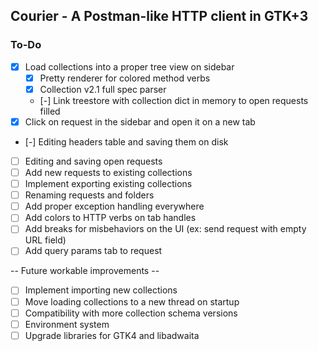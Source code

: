 ## Courier - A Postman-like HTTP client in GTK+3

### To-Do

- [x] Load collections into a proper tree view on sidebar
    - [x] Pretty renderer for colored method verbs
    - [x] Collection v2.1 full spec parser
    - [-] Link treestore with collection dict in memory to open requests filled
- [x] Click on request in the sidebar and open it on a new tab
- [-] Editing headers table and saving them on disk
- [ ] Editing and saving open requests
- [ ] Add new requests to existing collections
- [ ] Implement exporting existing collections
- [ ] Renaming requests and folders
- [ ] Add proper exception handling everywhere
- [ ] Add colors to HTTP verbs on tab handles
- [ ] Add breaks for misbehaviors on the UI (ex: send request with empty URL field)
- [ ] Add query params tab to request

-- Future workable improvements --

- [ ] Implement importing new collections
- [ ] Move loading collections to a new thread on startup
- [ ] Compatibility with more collection schema versions
- [ ] Environment system
- [ ] Upgrade libraries for GTK4 and libadwaita
